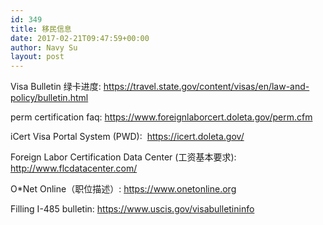 ```yaml
---
id: 349
title: 移民信息
date: 2017-02-21T09:47:59+00:00
author: Navy Su
layout: post
---
```

Visa Bulletin 绿卡进度: <https://travel.state.gov/content/visas/en/law-and-policy/bulletin.html>

perm certification faq: <https://www.foreignlaborcert.doleta.gov/perm.cfm>

iCert Visa Portal System (PWD):  <https://icert.doleta.gov/>
  
Foreign Labor Certification Data Center (工资基本要求): <http://www.flcdatacenter.com/>

O*Net Online（职位描述）: <https://www.onetonline.org>

Filling I-485 bulletin: <https://www.uscis.gov/visabulletininfo>
